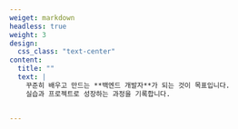 ```yaml
---
weiget: markdown       
headless: true
weight: 3             
design:
  css_class: "text-center"   
content:
  title: ""           
  text: |             
    꾸준히 배우고 만드는 **백엔드 개발자**가 되는 것이 목표입니다.  
    실습과 프로젝트로 성장하는 과정을 기록합니다.


---
```

